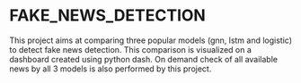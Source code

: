 # FAKE_NEWS_DETECTION
This project aims at comparing three popular models (gnn, lstm and logistic) to detect fake news detection. This comparison is visualized on a dashboard created using python dash. On demand check of all available news by all 3 models is also performed by this project.
